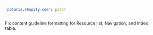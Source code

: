 ```yaml
---
'polaris.shopify.com': patch
---
```


Fix content guideline formatting for Resource list, Navigation, and Index table.
